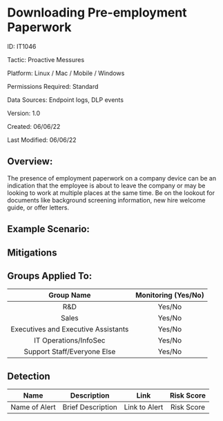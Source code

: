# **Downloading Pre-employment Paperwork**

ID: IT1046

Tactic: Proactive Messures

Platform: Linux / Mac / Mobile / Windows

Permissions Required: Standard

Data Sources: Endpoint logs, DLP events

Version: 1.0

Created: 06/06/22

Last Modified: 06/06/22


## **Overview:**
The presence of employment paperwork on a company device can be an indication that the employee is about to leave the company or may be looking to work at multiple places at the same time. Be on the lookout for documents like background screening information, new hire welcome guide, or offer letters.

## **Example Scenario:**



## **Mitigations**


## **Groups Applied To:**
| Group Name | Monitoring (Yes/No) |
| :---: | :---:|
| R&D	| Yes/No |
| Sales | Yes/No |
| Executives and Executive Assistants |	Yes/No |
| IT Operations/InfoSec	| Yes/No |
|Support Staff/Everyone Else | Yes/No|

## **Detection**
| Name | Description | Link | Risk Score |
| :---: | :---:|:---: | :---:|
| Name of Alert | Brief Description | Link to Alert | Risk Score|   
